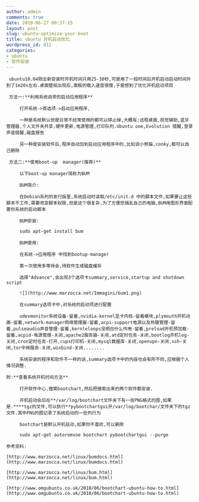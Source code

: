 ```yaml
---
author: admin
comments: true
date: 2010-06-27 00:37:15
layout: post
slug: ubuntu-optimize-your-boot
title: ubuntu 开机启动优化
wordpress_id: 811
categories:
- ubuntu
- 软件安装
---
```


	 ubuntu10.04刚全新安装时开机时间只用25-30秒,可是用了一段时间后开机启动启动时间升到了1m20s左右.桌面壁纸出现后,面板的载入速度很慢,于是想到了优化开机启动项目

	 方法一:**利用系统自带的启动应用程序**
 
		 打开系统->首选项->启动应用程序,
 
		 一种是系统默认但是日常不经常使用的都可以停止掉,大概有:远程桌面,视觉辅助,蓝牙管理器,个人文件夹共享,硬件更新,电源管理,打印队列.Ubuntu one,Evolution 提醒,登录声音提醒,磁盘报告
 
		 另一种是安装软件后,程序自动加到启动应用程序中的,比如说小熊猫,conky,都可以自己删除

	 方法二:**使用boot-up  manager(推荐)**
 
		 以下boot-up manager简称为BUM
 
		 BUM简介:
 
		 在Debian系列的发行版里,系统启动时读取/etc/init.d 中的脚本文件,如果要让这些脚本不工作,需要改变脚本权限,但是这个很复杂,为了方便您搞乱自己的电脑,BUM用图形界面配置你系统的启动脚本
 
		 BUM安装:
 
		 sudo apt-get install bum
 
		 BUM使用:
 
		 在系统->应用程序 中找到bootup-manager
 
		 第一次使用多等待会,待软件生成磁盘缓存
 
		 选择"Advance",会出现3个选项卡summary,service,startup and shutdown script
 
		 ![](http://www.marzocca.net/Immagini/bum1.png)
 
		 在summary选项卡中,对系统的启动项进行配置
 
		 udevmonitor系统设备-留着,nvidia-kernel显卡内核-留着模块,plymouth开机动画-留着,network-manager网络管理器-留着,acpi-support电源以及热键管理-留着,pulseaudio声音管理-留着,kernleloops没明白什么作用-留着,preload开机预加载-留着,acpid-电源管理-关闭,apache2服务器-关闭,atd定时任务-关闭,bootlog开机log-关闭,cron定时任务-打开,cups打印机-关闭,mysql数据库-关闭,openvpn-关闭,ssh-关闭,tor中继服务-关闭,winbind-关闭........
 
		 系统安装的程序和软件不一样的话,summary选项卡中的内容也会有所不同,应根据个人情况调整.

	附:**查看系统开机时间方法**
 
		 打开软件中心,搜索bootchart,然后把搜索出来的两个软件都安装.
 
		 开机启动会后在**/var/log/bootchart文件夹下有一张PNG格式的图,如果是.****tgz的文件,可以执行**pybootchartgui开/var/log/bootchar/文件夹下的tgz文件.其中PNG的图记录了系统启动的一些列行为
 
		 bootchart是默认开机启动,如果你不喜欢,可以删除
 
		 sudo apt-get autoremvoe bootchart pybootchartgui --purge

	参考资料:

	[http://www.marzocca.net/linux/bumdocs.html](http://www.marzocca.net/linux/bumdocs.html)

	[http://www.marzocca.net/linux/bum.html](http://www.marzocca.net/linux/bum.html)

	[http://www.omgubuntu.co.uk/2010/06/bootchart-ubuntu-how-to.html](http://www.omgubuntu.co.uk/2010/06/bootchart-ubuntu-how-to.html)

